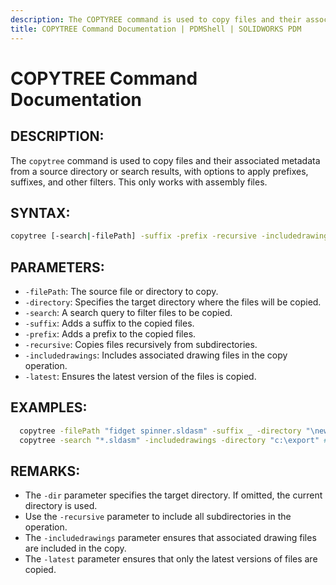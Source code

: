 ```yaml
---
description: The COPTYREE command is used to copy files and their associated metadata from a source directory or search results, with options to apply prefixes, suffixes, and other filters. This only works with assembly files.
title: COPYTREE Command Documentation | PDMShell | SOLIDWORKS PDM
---
```

# COPYTREE Command Documentation

## DESCRIPTION:
The `copytree` command is used to copy files and their associated metadata from a source directory or search results, with options to apply prefixes, suffixes, and other filters. This only works with assembly files.

## SYNTAX:
```bash
copytree [-search|-filePath] -suffix -prefix -recursive -includedrawings -latest -directory
```

## PARAMETERS:
- `-filePath`: The source file or directory to copy.  
- `-directory`: Specifies the target directory where the files will be copied.  
- `-search`: A search query to filter files to be copied.  
- `-suffix`: Adds a suffix to the copied files.  
- `-prefix`:  Adds a prefix to the copied files.  
- `-recursive`: Copies files recursively from subdirectories.  
- `-includedrawings`: Includes associated drawing files in the copy operation.  
- `-latest`: Ensures the latest version of the files is copied.

## EXAMPLES:
 ```bash
   copytree -filePath "fidget spinner.sldasm" -suffix _ -directory "\new project" #copies the fidget spinner to new project folder with suffix _
   copytree -search "*.sldasm" -includedrawings -directory "c:\export" #copies all assemblies in current directory to the export under c drive
   ```

## REMARKS:
- The `-dir` parameter specifies the target directory. If omitted, the current directory is used.
- Use the `-recursive` parameter to include all subdirectories in the operation.
- The `-includedrawings` parameter ensures that associated drawing files are included in the copy.
- The `-latest` parameter ensures that only the latest versions of files are copied.
